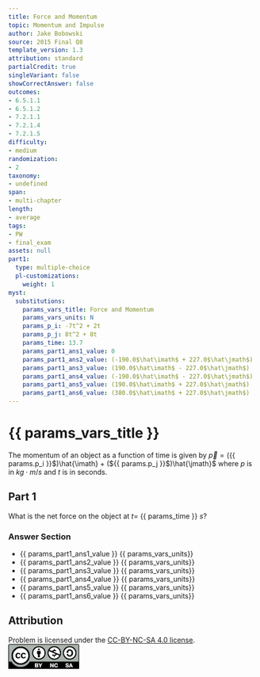 ```yaml
---
title: Force and Momentum
topic: Momentum and Impulse
author: Jake Bobowski
source: 2015 Final Q8
template_version: 1.3
attribution: standard
partialCredit: true
singleVariant: false
showCorrectAnswer: false
outcomes:
- 6.5.1.1
- 6.5.1.2
- 7.2.1.1
- 7.2.1.4
- 7.2.1.5
difficulty:
- medium
randomization:
- 2
taxonomy:
- undefined
span:
- multi-chapter
length:
- average
tags:
- PW
- final_exam
assets: null
part1:
  type: multiple-choice
  pl-customizations:
    weight: 1
myst:
  substitutions:
    params_vars_title: Force and Momentum
    params_vars_units: N
    params_p_i: -7t^2 + 2t
    params_p_j: 8t^2 + 8t
    params_time: 13.7
    params_part1_ans1_value: 0
    params_part1_ans2_value: (-190.0$\hat\imath$ + 227.0$\hat\jmath$)
    params_part1_ans3_value: (190.0$\hat\imath$ - 227.0$\hat\jmath$)
    params_part1_ans4_value: (-190.0$\hat\imath$ - 227.0$\hat\jmath$)
    params_part1_ans5_value: (190.0$\hat\imath$ + 227.0$\hat\jmath$)
    params_part1_ans6_value: (380.0$\hat\imath$ + 227.0$\hat\jmath$)
---
```

# {{ params_vars_title }}
The momentum of an object as a function of time is given by $\vec{p} = (${{ params.p_i }}$)\hat{\imath} + (${{ params.p_j }}$)\hat{\jmath}$ where $p$ is in $kg\cdot m/s$ and $t$ is in seconds.

## Part 1

What is the net force on the object at $t=$ {{ params_time }} $s$?

### Answer Section

- {{ params_part1_ans1_value }} {{ params_vars_units}}
- {{ params_part1_ans2_value }} {{ params_vars_units}}
- {{ params_part1_ans3_value }} {{ params_vars_units}}
- {{ params_part1_ans4_value }} {{ params_vars_units}}
- {{ params_part1_ans5_value }} {{ params_vars_units}}
- {{ params_part1_ans6_value }} {{ params_vars_units}}

## Attribution

Problem is licensed under the [CC-BY-NC-SA 4.0 license](https://creativecommons.org/licenses/by-nc-sa/4.0/).<br> ![The Creative Commons 4.0 license requiring attribution-BY, non-commercial-NC, and share-alike-SA license.](https://raw.githubusercontent.com/firasm/bits/master/by-nc-sa.png)